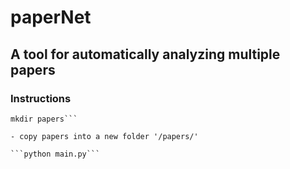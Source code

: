 # paperNet
## A tool for automatically analyzing multiple papers

### Instructions
```conda env create -f environment.yml
mkdir papers```

- copy papers into a new folder '/papers/'

```python main.py```
